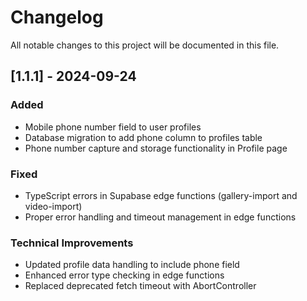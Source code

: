 # Changelog

All notable changes to this project will be documented in this file.

## [1.1.1] - 2024-09-24

### Added
- Mobile phone number field to user profiles
- Database migration to add phone column to profiles table
- Phone number capture and storage functionality in Profile page

### Fixed
- TypeScript errors in Supabase edge functions (gallery-import and video-import)
- Proper error handling and timeout management in edge functions

### Technical Improvements
- Updated profile data handling to include phone field
- Enhanced error type checking in edge functions
- Replaced deprecated fetch timeout with AbortController